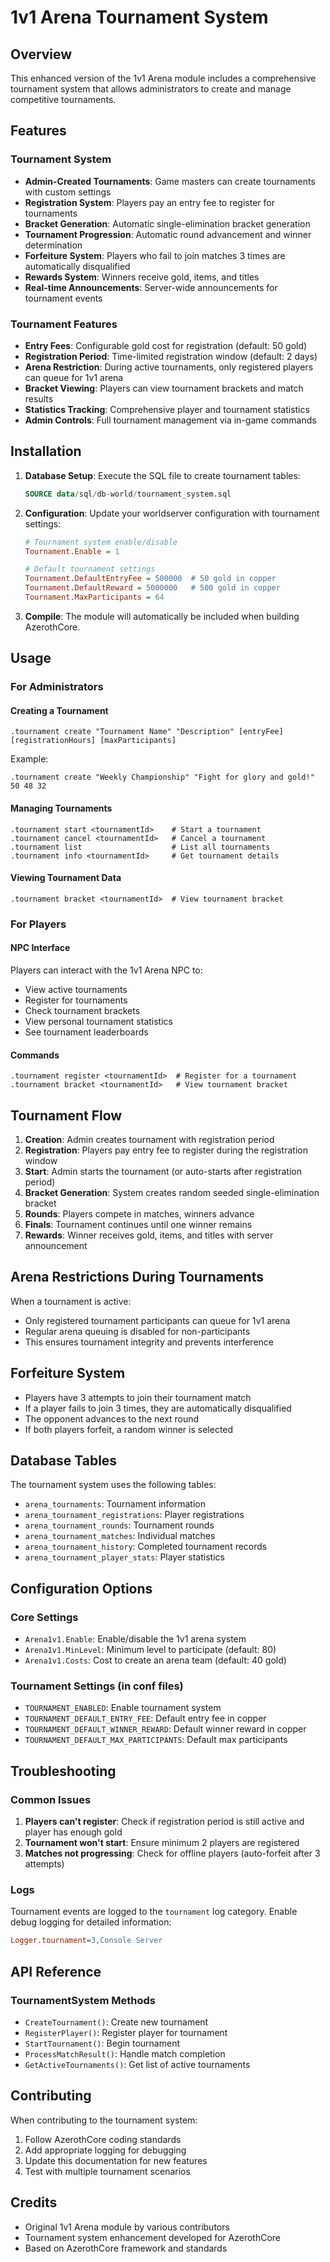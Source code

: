 # 1v1 Arena Tournament System

## Overview
This enhanced version of the 1v1 Arena module includes a comprehensive tournament system that allows administrators to create and manage competitive tournaments.

## Features

### Tournament System
- **Admin-Created Tournaments**: Game masters can create tournaments with custom settings
- **Registration System**: Players pay an entry fee to register for tournaments
- **Bracket Generation**: Automatic single-elimination bracket generation
- **Tournament Progression**: Automatic round advancement and winner determination
- **Forfeiture System**: Players who fail to join matches 3 times are automatically disqualified
- **Rewards System**: Winners receive gold, items, and titles
- **Real-time Announcements**: Server-wide announcements for tournament events

### Tournament Features
- **Entry Fees**: Configurable gold cost for registration (default: 50 gold)
- **Registration Period**: Time-limited registration window (default: 2 days)
- **Arena Restriction**: During active tournaments, only registered players can queue for 1v1 arena
- **Bracket Viewing**: Players can view tournament brackets and match results
- **Statistics Tracking**: Comprehensive player and tournament statistics
- **Admin Controls**: Full tournament management via in-game commands

## Installation

1. **Database Setup**: Execute the SQL file to create tournament tables:
   ```sql
   SOURCE data/sql/db-world/tournament_system.sql
   ```

2. **Configuration**: Update your worldserver configuration with tournament settings:
   ```ini
   # Tournament system enable/disable
   Tournament.Enable = 1
   
   # Default tournament settings
   Tournament.DefaultEntryFee = 500000  # 50 gold in copper
   Tournament.DefaultReward = 5000000   # 500 gold in copper
   Tournament.MaxParticipants = 64
   ```

3. **Compile**: The module will automatically be included when building AzerothCore.

## Usage

### For Administrators

#### Creating a Tournament
```
.tournament create "Tournament Name" "Description" [entryFee] [registrationHours] [maxParticipants]
```
Example:
```
.tournament create "Weekly Championship" "Fight for glory and gold!" 50 48 32
```

#### Managing Tournaments
```
.tournament start <tournamentId>    # Start a tournament
.tournament cancel <tournamentId>   # Cancel a tournament
.tournament list                    # List all tournaments
.tournament info <tournamentId>     # Get tournament details
```

#### Viewing Tournament Data
```
.tournament bracket <tournamentId>  # View tournament bracket
```

### For Players

#### NPC Interface
Players can interact with the 1v1 Arena NPC to:
- View active tournaments
- Register for tournaments
- Check tournament brackets
- View personal tournament statistics
- See tournament leaderboards

#### Commands
```
.tournament register <tournamentId>  # Register for a tournament
.tournament bracket <tournamentId>   # View tournament bracket
```

## Tournament Flow

1. **Creation**: Admin creates tournament with registration period
2. **Registration**: Players pay entry fee to register during the registration window
3. **Start**: Admin starts the tournament (or auto-starts after registration period)
4. **Bracket Generation**: System creates random seeded single-elimination bracket
5. **Rounds**: Players compete in matches, winners advance
6. **Finals**: Tournament continues until one winner remains
7. **Rewards**: Winner receives gold, items, and titles with server announcement

## Arena Restrictions During Tournaments

When a tournament is active:
- Only registered tournament participants can queue for 1v1 arena
- Regular arena queuing is disabled for non-participants
- This ensures tournament integrity and prevents interference

## Forfeiture System

- Players have 3 attempts to join their tournament match
- If a player fails to join 3 times, they are automatically disqualified
- The opponent advances to the next round
- If both players forfeit, a random winner is selected

## Database Tables

The tournament system uses the following tables:
- `arena_tournaments`: Tournament information
- `arena_tournament_registrations`: Player registrations
- `arena_tournament_rounds`: Tournament rounds
- `arena_tournament_matches`: Individual matches
- `arena_tournament_history`: Completed tournament records
- `arena_tournament_player_stats`: Player statistics

## Configuration Options

### Core Settings
- `Arena1v1.Enable`: Enable/disable the 1v1 arena system
- `Arena1v1.MinLevel`: Minimum level to participate (default: 80)
- `Arena1v1.Costs`: Cost to create an arena team (default: 40 gold)

### Tournament Settings (in conf files)
- `TOURNAMENT_ENABLED`: Enable tournament system
- `TOURNAMENT_DEFAULT_ENTRY_FEE`: Default entry fee in copper
- `TOURNAMENT_DEFAULT_WINNER_REWARD`: Default winner reward in copper
- `TOURNAMENT_DEFAULT_MAX_PARTICIPANTS`: Default max participants

## Troubleshooting

### Common Issues

1. **Players can't register**: Check if registration period is still active and player has enough gold
2. **Tournament won't start**: Ensure minimum 2 players are registered
3. **Matches not progressing**: Check for offline players (auto-forfeit after 3 attempts)

### Logs
Tournament events are logged to the `tournament` log category. Enable debug logging for detailed information:
```ini
Logger.tournament=3,Console Server
```

## API Reference

### TournamentSystem Methods
- `CreateTournament()`: Create new tournament
- `RegisterPlayer()`: Register player for tournament
- `StartTournament()`: Begin tournament
- `ProcessMatchResult()`: Handle match completion
- `GetActiveTournaments()`: Get list of active tournaments

## Contributing

When contributing to the tournament system:
1. Follow AzerothCore coding standards
2. Add appropriate logging for debugging
3. Update this documentation for new features
4. Test with multiple tournament scenarios

## Credits

- Original 1v1 Arena module by various contributors
- Tournament system enhancement developed for AzerothCore
- Based on AzerothCore framework and standards
